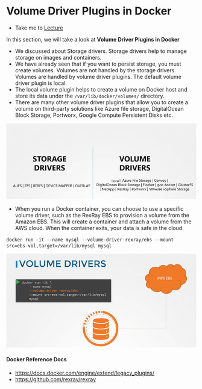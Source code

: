 # Volume Driver Plugins in Docker

- Take me to [Lecture](https://kodekloud.com/topic/volume-driver-plugins-in-docker-4/)

In this section, we will take a look at **Volume Driver Plugins in Docker**

- We discussed about Storage drivers. Storage drivers help to manage storage on images and containers.
- We have already seen that if you want to persist storage, you must create volumes. Volumes are not handled by the storage drivers. Volumes are handled by volume driver plugins. The default volume driver plugin is local.
- The local volume plugin helps to create a volume on Docker host and store its data under the `/var/lib/docker/volumes/` directory.
- There are many other volume driver plugins that allow you to create a volume on third-party solutions like Azure file storage, DigitalOcean Block Storage, Portworx, Google Compute Persistent Disks etc.

![class-9](../../images/class9.PNG)

- When you run a Docker container, you can choose to use a specific volume driver, such as the RexRay EBS to provision a volume from the Amazon EBS. This will create a container and attach a volume from the AWS cloud. When the container exits, your data is safe in the cloud.

```
docker run -it --name mysql --volume-driver rexray/ebs --mount src=ebs-vol,target=/var/lib/mysql mysql
```

![class-10](../../images/class10.PNG)

#### Docker Reference Docs

- <https://docs.docker.com/engine/extend/legacy_plugins/>
- <https://github.com/rexray/rexray>
